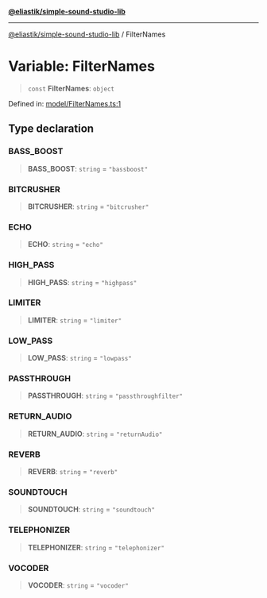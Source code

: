 [**@eliastik/simple-sound-studio-lib**](../README.md)

***

[@eliastik/simple-sound-studio-lib](../README.md) / FilterNames

# Variable: FilterNames

> `const` **FilterNames**: `object`

Defined in: [model/FilterNames.ts:1](https://github.com/Eliastik/simple-sound-studio-lib/blob/9845dbc69e805d01349b7ad64337ff031854285d/lib/model/FilterNames.ts#L1)

## Type declaration

### BASS\_BOOST

> **BASS\_BOOST**: `string` = `"bassboost"`

### BITCRUSHER

> **BITCRUSHER**: `string` = `"bitcrusher"`

### ECHO

> **ECHO**: `string` = `"echo"`

### HIGH\_PASS

> **HIGH\_PASS**: `string` = `"highpass"`

### LIMITER

> **LIMITER**: `string` = `"limiter"`

### LOW\_PASS

> **LOW\_PASS**: `string` = `"lowpass"`

### PASSTHROUGH

> **PASSTHROUGH**: `string` = `"passthroughfilter"`

### RETURN\_AUDIO

> **RETURN\_AUDIO**: `string` = `"returnAudio"`

### REVERB

> **REVERB**: `string` = `"reverb"`

### SOUNDTOUCH

> **SOUNDTOUCH**: `string` = `"soundtouch"`

### TELEPHONIZER

> **TELEPHONIZER**: `string` = `"telephonizer"`

### VOCODER

> **VOCODER**: `string` = `"vocoder"`
